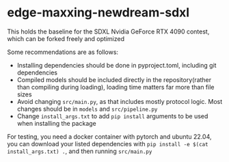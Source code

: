# edge-maxxing-newdream-sdxl

This holds the baseline for the SDXL Nvidia GeForce RTX 4090 contest, which can be forked freely and optimized

Some recommendations are as follows:
- Installing dependencies should be done in pyproject.toml, including git dependencies
- Compiled models should be included directly in the repository(rather than compiling during loading), loading time matters far more than file sizes
- Avoid changing `src/main.py`, as that includes mostly protocol logic. Most changes should be in `models` and `src/pipeline.py`
- Change `install_args.txt` to add `pip install` arguments to be used when installing the package

For testing, you need a docker container with pytorch and ubuntu 22.04,
you can download your listed dependencies with `pip install -e $(cat install_args.txt) .`, and then running `src/main.py`
